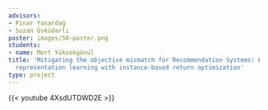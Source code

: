 ```yaml
---
advisors:
- Pınar Yanardağ
- Suzan Üsküdarlı
poster: images/50-poster.png
students:
- name: Mert Yüksekgönül
title: 'Mitigating the objective mismatch for Recommendation Systems: Boosting self-supervised
  representation learning with instance-based return optimization'
type: project
---
```


{{< youtube 4XsdUTDWD2E >}}